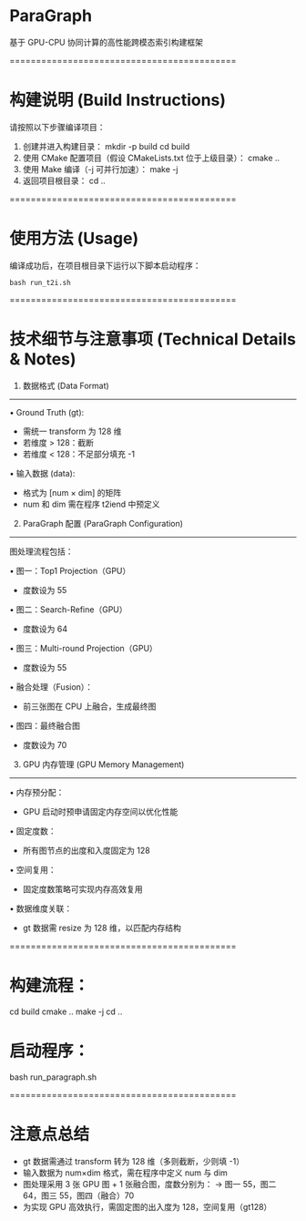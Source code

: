 # ParaGraph

基于 GPU-CPU 协同计算的高性能跨模态索引构建框架

===========================================

# 构建说明 (Build Instructions)

请按照以下步骤编译项目：

1. 创建并进入构建目录：
   mkdir -p build
   cd build
2. 使用 CMake 配置项目（假设 CMakeLists.txt 位于上级目录）：
   cmake ..
3. 使用 Make 编译（-j 可并行加速）：
   make -j
4. 返回项目根目录：
   cd ..

===========================================

# 使用方法 (Usage)

编译成功后，在项目根目录下运行以下脚本启动程序：

```
bash run_t2i.sh
```

===========================================

# 技术细节与注意事项 (Technical Details & Notes)

1. 数据格式 (Data Format)

---

• Ground Truth (gt):

- 需统一 transform 为 128 维
- 若维度 > 128：截断
- 若维度 < 128：不足部分填充 -1

• 输入数据 (data):

- 格式为 [num × dim] 的矩阵
- num 和 dim 需在程序 t2iend 中预定义

2. ParaGraph 配置 (ParaGraph Configuration)

---

图处理流程包括：

• 图一：Top1 Projection（GPU）

- 度数设为 55

• 图二：Search-Refine（GPU）

- 度数设为 64

• 图三：Multi-round Projection（GPU）

- 度数设为 55

• 融合处理（Fusion）：

- 前三张图在 CPU 上融合，生成最终图

• 图四：最终融合图

- 度数设为 70

3. GPU 内存管理 (GPU Memory Management)

---

• 内存预分配：

- GPU 启动时预申请固定内存空间以优化性能

• 固定度数：

- 所有图节点的出度和入度固定为 128

• 空间复用：

- 固定度数策略可实现内存高效复用

• 数据维度关联：

- gt 数据需 resize 为 128 维，以匹配内存结构

===========================================

# 构建流程：

cd build
cmake ..
make -j
cd ..

# 启动程序：

bash run_paragraph.sh

===========================================

# 注意点总结

- gt 数据需通过 transform 转为 128 维（多则截断，少则填 -1）
- 输入数据为 num×dim 格式，需在程序中定义 num 与 dim
- 图处理采用 3 张 GPU 图 + 1 张融合图，度数分别为：
  → 图一 55，图二 64，图三 55，图四（融合）70
- 为实现 GPU 高效执行，需固定图的出入度为 128，空间复用（gt128）
